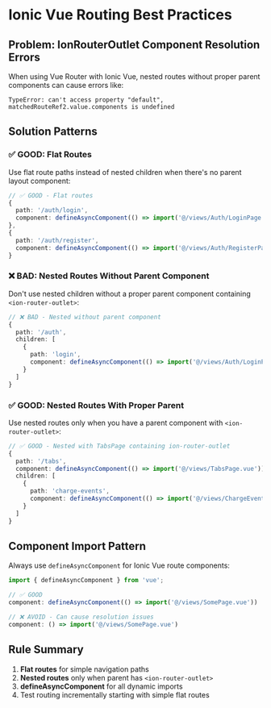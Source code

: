 # Ionic Vue Routing Best Practices

## Problem: IonRouterOutlet Component Resolution Errors

When using Vue Router with Ionic Vue, nested routes without proper parent components can cause errors like:
```
TypeError: can't access property "default", matchedRouteRef2.value.components is undefined
```

## Solution Patterns

### ✅ GOOD: Flat Routes
Use flat route paths instead of nested children when there's no parent layout component:

```typescript
// ✅ GOOD - Flat routes
{
  path: '/auth/login',
  component: defineAsyncComponent(() => import('@/views/Auth/LoginPage.vue'))
},
{
  path: '/auth/register', 
  component: defineAsyncComponent(() => import('@/views/Auth/RegisterPage.vue'))
}
```

### ❌ BAD: Nested Routes Without Parent Component
Don't use nested children without a proper parent component containing `<ion-router-outlet>`:

```typescript
// ❌ BAD - Nested without parent component
{
  path: '/auth',
  children: [
    {
      path: 'login',
      component: defineAsyncComponent(() => import('@/views/Auth/LoginPage.vue'))
    }
  ]
}
```

### ✅ GOOD: Nested Routes With Proper Parent
Use nested routes only when you have a parent component with `<ion-router-outlet>`:

```typescript
// ✅ GOOD - Nested with TabsPage containing ion-router-outlet
{
  path: '/tabs',
  component: defineAsyncComponent(() => import('@/views/TabsPage.vue')),
  children: [
    {
      path: 'charge-events',
      component: defineAsyncComponent(() => import('@/views/ChargeEvents/ChargeEventsPage.vue'))
    }
  ]
}
```

## Component Import Pattern

Always use `defineAsyncComponent` for Ionic Vue route components:

```typescript
import { defineAsyncComponent } from 'vue';

// ✅ GOOD
component: defineAsyncComponent(() => import('@/views/SomePage.vue'))

// ❌ AVOID - Can cause resolution issues
component: () => import('@/views/SomePage.vue')
```

## Rule Summary

1. **Flat routes** for simple navigation paths
2. **Nested routes** only when parent has `<ion-router-outlet>`
3. **defineAsyncComponent** for all dynamic imports
4. Test routing incrementally starting with simple flat routes 